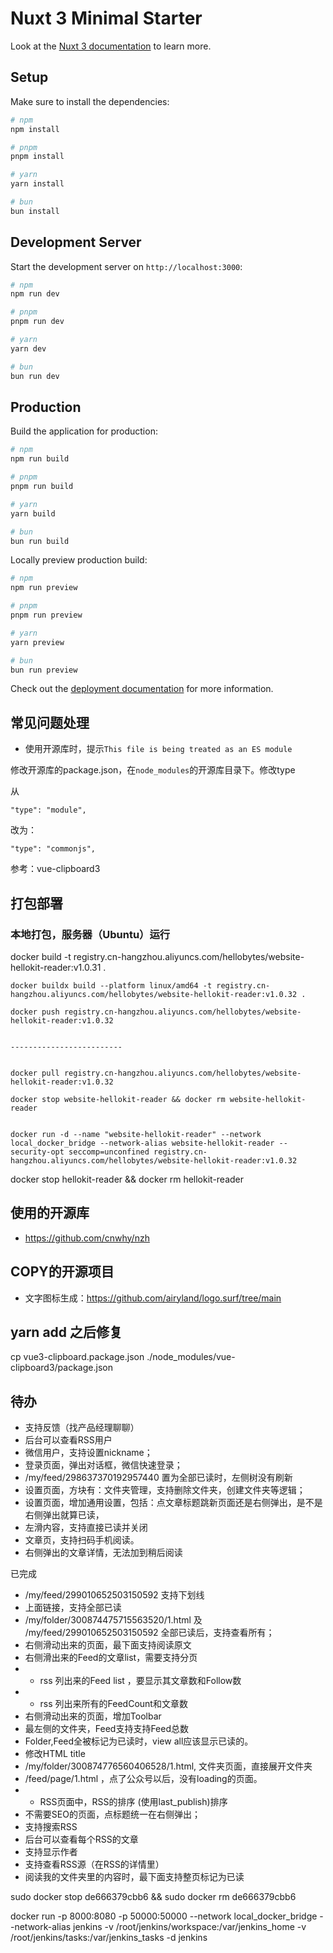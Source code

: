 # Nuxt 3 Minimal Starter

Look at the [Nuxt 3 documentation](https://nuxt.com/docs/getting-started/introduction) to learn more.

## Setup

Make sure to install the dependencies:

```bash
# npm
npm install

# pnpm
pnpm install

# yarn
yarn install

# bun
bun install
```

## Development Server

Start the development server on `http://localhost:3000`:

```bash
# npm
npm run dev

# pnpm
pnpm run dev

# yarn
yarn dev

# bun
bun run dev
```

## Production

Build the application for production:

```bash
# npm
npm run build

# pnpm
pnpm run build

# yarn
yarn build

# bun
bun run build
```

Locally preview production build:

```bash
# npm
npm run preview

# pnpm
pnpm run preview

# yarn
yarn preview

# bun
bun run preview
```

Check out the [deployment documentation](https://nuxt.com/docs/getting-started/deployment) for more information.

## 常见问题处理

- 使用开源库时，提示`This file is being treated as an ES module`

修改开源库的package.json，在`node_modules`的开源库目录下。修改type


从

```
"type": "module",
```

改为：

```
"type": "commonjs",
```

参考：vue-clipboard3


## 打包部署

### 本地打包，服务器（Ubuntu）运行
docker  build  -t registry.cn-hangzhou.aliyuncs.com/hellobytes/website-hellokit-reader:v1.0.31 .

```
docker buildx build --platform linux/amd64 -t registry.cn-hangzhou.aliyuncs.com/hellobytes/website-hellokit-reader:v1.0.32 .

docker push registry.cn-hangzhou.aliyuncs.com/hellobytes/website-hellokit-reader:v1.0.32


-------------------------


docker pull registry.cn-hangzhou.aliyuncs.com/hellobytes/website-hellokit-reader:v1.0.32

docker stop website-hellokit-reader && docker rm website-hellokit-reader


docker run -d --name "website-hellokit-reader" --network local_docker_bridge --network-alias website-hellokit-reader --security-opt seccomp=unconfined registry.cn-hangzhou.aliyuncs.com/hellobytes/website-hellokit-reader:v1.0.32
```

docker stop hellokit-reader && docker rm hellokit-reader



## 使用的开源库

- https://github.com/cnwhy/nzh

## COPY的开源项目

- 文字图标生成：https://github.com/airyland/logo.surf/tree/main

## yarn add 之后修复

cp vue3-clipboard.package.json ./node_modules/vue-clipboard3/package.json


## 待办

- 支持反馈（找产品经理聊聊）
- 后台可以查看RSS用户
- 微信用户，支持设置nickname；
- 登录页面，弹出对话框，微信快速登录；
- /my/feed/298637370192957440 置为全部已读时，左侧树没有刷新
- 设置页面，方块有：文件夹管理，支持删除文件夹，创建文件夹等逻辑；
- 设置页面，增加通用设置，包括：点文章标题跳新页面还是右侧弹出，是不是右侧弹出就算已读，
- 左滑内容，支持直接已读并关闭
- 文章页，支持扫码手机阅读。
- 右侧弹出的文章详情，无法加到稍后阅读



已完成

- /my/feed/299010652503150592 支持下划线
- 上面链接，支持全部已读
- /my/folder/300874475715563520/1.html 及  /my/feed/299010652503150592 全部已读后，支持查看所有；
- 右侧滑动出来的页面，最下面支持阅读原文
- 右侧滑出来的Feed的文章list，需要支持分页
- + rss 列出来的Feed list ，要显示其文章数和Follow数
- + rss 列出来所有的FeedCount和文章数
- 右侧滑动出来的页面，增加Toolbar
- 最左侧的文件夹，Feed支持支持Feed总数
- Folder,Feed全被标记为已读时，view all应该显示已读的。
- 修改HTML title
- /my/folder/300874776560406528/1.html, 文件夹页面，直接展开文件夹
- /feed/page/1.html ，点了公众号以后，没有loading的页面。
- + RSS页面中，RSS的排序 (使用last_publish)排序
- 不需要SEO的页面，点标题统一在右侧弹出；
- 支持搜索RSS
- 后台可以查看每个RSS的文章
- 支持显示作者
- 支持查看RSS源（在RSS的详情里）
- 阅读我的文件夹里的内容时，最下面支持整页标记为已读







sudo docker stop de666379cbb6 && sudo docker rm de666379cbb6

docker run -p 8000:8080 -p 50000:50000 --network local_docker_bridge --network-alias jenkins -v /root/jenkins/workspace:/var/jenkins_home -v /root/jenkins/tasks:/var/jenkins_tasks -d jenkins